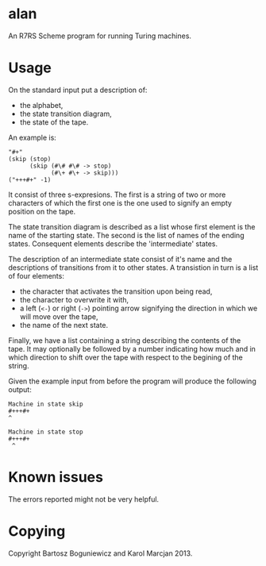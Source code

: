 # alan

An R7RS Scheme program for running Turing machines.

# Usage

On the standard input put a description of:

* the alphabet,
* the state transition diagram,
* the state of the tape.

An example is:

```
"#+"
(skip (stop)
      (skip (#\# #\# -> stop)
            (#\+ #\+ -> skip)))
("+++#+" -1)
```

It consist of three s-expresions. The first is a string of two or more
characters of which the first one is the one used to signify an empty
position on the tape.

The state transition diagram is described as a list whose first
element is the name of the starting state. The second is the list of
names of the ending states. Consequent elements describe the
'intermediate' states.

The description of an intermediate state consist of it's name and the
descriptions of transitions from it to other states. A transistion in
turn is a list of four elements:

* the character that activates the transition upon being read,
* the character to overwrite it with,
* a left (`<-`) or right (`->`) pointing arrow signifying the
direction in which we will move over the tape,
* the name of the next state.

Finally, we have a list containing a string describing the contents of
the tape. It may optionally be followed by a number indicating how
much and in which direction to shift over the tape with respect to the
begining of the string.

Given the example input from before the program will produce the
following output:

```
Machine in state skip
#+++#+
^

Machine in state stop
#+++#+
 ^
```

# Known issues

The errors reported might not be very helpful.

# Copying

Copyright Bartosz Boguniewicz and Karol Marcjan 2013.
